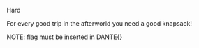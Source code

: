 Hard

For every good trip in the afterworld you need a good knapsack!

NOTE: flag must be inserted in DANTE{}
